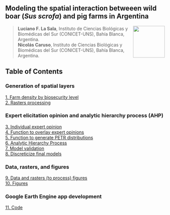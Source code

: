 ## Modeling the spatial interaction betweeen wild boar (*Sus scrofa*) and pig farms in Argentina

<img src="https://user-images.githubusercontent.com/20196847/82152923-d78ba600-983a-11ea-9bfc-2a9115a029f5.jpg" height="100" width="100" img align="right">

>**Luciano F. La Sala**, Instituto de Ciencias Biológicas y Biomédicas del Sur (CONICET-UNS), Bahía Blanca, Argentina.  
**Nicolás Caruso**, Instituto de Ciencias Biológicas y Biomédicas del Sur (CONICET-UNS), Bahía Blanca, Argentina.   
   

Table of Contents
----------

### Generation of spatial layers

[1. Farm density by biosecurity level](./Scripts/Farms_density_by_BS.R)  
[2. Rasters processing](./Scripts/Rasters_processing.R)

### Expert elicitation opinion and analytic hierarchy process (AHP)

[3. Individual expert opinion](./Scripts/Expert_opinion_individual_CI.R)  
[4. Function to overlay expert opinions](./Scripts/Overlays.R)  
[5. Function to generate PETR distributions](./Scripts/PertDistr.R)  
[6. Analytic Hierarchy Process](./Scripts/Expert_opinion.R)  
[7. Model validation](./Scripts/Validation_final.R)  
[8. Discreticize final models](./Scripts/Discreticize_models.R)

### Data, rasters, and figures
[9. Data and rasters (to process) figures](https://github.com/lucianolasala/wild_boar_pigs_interaction/tree/main/Data)  
[10. Figures](https://github.com/lucianolasala/wild_boar_pigs_interaction/tree/main/Figures)  

### Google Earth Engine app development
[11. Code](https://github.com/lucianolasala/wild_boar_pigs_interaction/tree/main/GEE_app.md)  

